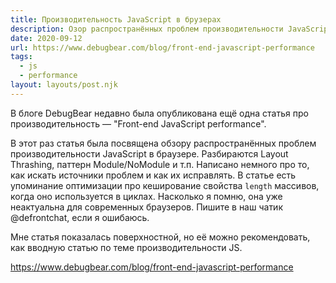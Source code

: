 ```yaml
---
title: Производительность JavaScript в брузерах
description: Озор распространённых проблем производительности JavaScript в браузере
date: 2020-09-12
url: https://www.debugbear.com/blog/front-end-javascript-performance
tags:
  - js
  - performance
layout: layouts/post.njk
---
```

В блоге DebugBear недавно была опубликована ещё одна статья про производительность — "Front-end JavaScript performance".

В этот раз статья была посвящена обзору распространённых проблем производительности JavaScript в браузере. Разбираются  Layout Thrashing, паттерн Module/NoModule и т.п. Написано немного про то, как искать источники проблем и как их исправлять. В статье есть упоминание оптимизации про кеширование свойства `length` массивов, когда оно используется в циклах. Насколько я помню, она уже неактуальна для современных браузеров. Пишите в наш чатик @defrontchat, если я ошибаюсь.

Мне статья показалась поверхностной, но её можно рекомендовать, как вводную статью по теме производительности JS.

https://www.debugbear.com/blog/front-end-javascript-performance
